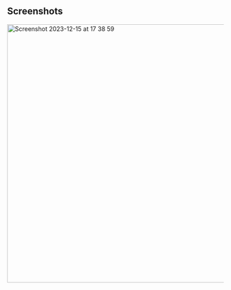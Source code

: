 Screenshots
---------------------

<img width="600" alt="Screenshot 2023-12-15 at 17 38 59" src="https://github.com/adriiiiiix/lets-go-skating/assets/88784785/ceb302af-ffb4-452f-8631-eb6f52241436">



